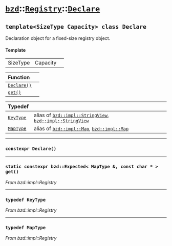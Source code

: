 # [`bzd`](../../../index.md)::[`Registry`](../../index.md)::[`Declare`](../index.md)

## `template<SizeType Capacity> class Declare`
Declaration object for a fixed-size registry object.
#### Template
||||
|---:|:---|:---|
|SizeType|Capacity||

|Function||
|:---|:---|
|[`Declare()`](./index.md)||
|[`get()`](./index.md)||

|Typedef||
|:---|:---|
|[`KeyType`](./index.md)|alias of [`bzd::impl::StringView`](../../impl/stringview/index.md), [`bzd::impl::StringView`](../../impl/stringview/index.md)|
|[`MapType`](./index.md)|alias of [`bzd::impl::Map`](../../impl/map/index.md), [`bzd::impl::Map`](../../impl/map/index.md)|
------
### `constexpr Declare()`

------
### `static constexpr bzd::Expected< MapType &, const char * > get()`
*From bzd::impl::Registry*


------
### `typedef KeyType`
*From bzd::impl::Registry*


------
### `typedef MapType`
*From bzd::impl::Registry*


